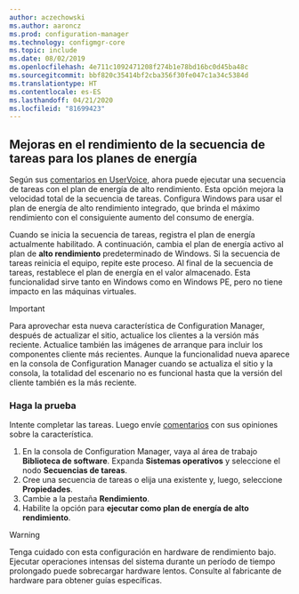```yaml
---
author: aczechowski
ms.author: aaroncz
ms.prod: configuration-manager
ms.technology: configmgr-core
ms.topic: include
ms.date: 08/02/2019
ms.openlocfilehash: 4e711c1092471208f274b1e78bd16bc0d45ba48c
ms.sourcegitcommit: bbf820c35414bf2cba356f30fe047c1a34c5384d
ms.translationtype: HT
ms.contentlocale: es-ES
ms.lasthandoff: 04/21/2020
ms.locfileid: "81699423"
---
```

## <a name="task-sequence-performance-improvements-for-power-plans"></a><a name="bkmk_tsperf"></a> Mejoras en el rendimiento de la secuencia de tareas para los planes de energía

<!--3555926-->

Según sus [comentarios en UserVoice](https://configurationmanager.uservoice.com/forums/300492-ideas/suggestions/13442805-speed-up-osd-by-having-configmgr-set-high-performa), ahora puede ejecutar una secuencia de tareas con el plan de energía de alto rendimiento. Esta opción mejora la velocidad total de la secuencia de tareas. Configura Windows para usar el plan de energía de alto rendimiento integrado, que brinda el máximo rendimiento con el consiguiente aumento del consumo de energía.

Cuando se inicia la secuencia de tareas, registra el plan de energía actualmente habilitado. A continuación, cambia el plan de energía activo al plan de **alto rendimiento** predeterminado de Windows. Si la secuencia de tareas reinicia el equipo, repite este proceso. Al final de la secuencia de tareas, restablece el plan de energía en el valor almacenado. Esta funcionalidad sirve tanto en Windows como en Windows PE, pero no tiene impacto en las máquinas virtuales.

> [!Important]
> Para aprovechar esta nueva característica de Configuration Manager, después de actualizar el sitio, actualice los clientes a la versión más reciente. Actualice también las imágenes de arranque para incluir los componentes cliente más recientes. Aunque la funcionalidad nueva aparece en la consola de Configuration Manager cuando se actualiza el sitio y la consola, la totalidad del escenario no es funcional hasta que la versión del cliente también es la más reciente.

### <a name="try-it-out"></a>Haga la prueba

Intente completar las tareas. Luego envíe [comentarios](../../../../understand/find-help.md#product-feedback) con sus opiniones sobre la característica.

1. En la consola de Configuration Manager, vaya al área de trabajo **Biblioteca de software**. Expanda **Sistemas operativos** y seleccione el nodo **Secuencias de tareas**.
1. Cree una secuencia de tareas o elija una existente y, luego, seleccione **Propiedades**.
1. Cambie a la pestaña **Rendimiento**.
1. Habilite la opción para **ejecutar como plan de energía de alto rendimiento**.

> [!Warning]
> Tenga cuidado con esta configuración en hardware de rendimiento bajo. Ejecutar operaciones intensas del sistema durante un período de tiempo prolongado puede sobrecargar hardware lentos. Consulte al fabricante de hardware para obtener guías específicas.
